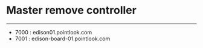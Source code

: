 # Master remove controller
----------------
- 7000 : edison01.pointlook.com
- 7001 : edison-board-01.pointlook.com
